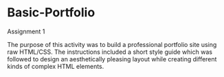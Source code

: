 # Basic-Portfolio

Assignment 1

The purpose of this activity was to build a professional portfolio site using raw HTML/CSS. The instructions included a short style guide which was followed to design an aesthetically pleasing layout while creating different kinds of complex HTML elements.

